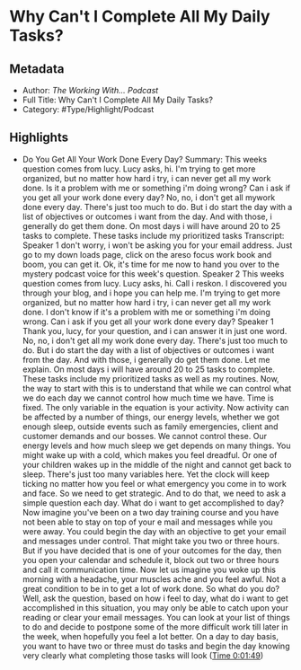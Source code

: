 # Why Can't I Complete All My Daily Tasks?

## Metadata

* Author: *The Working With... Podcast*
* Full Title: Why Can't I Complete All My Daily Tasks?
* Category: #Type/Highlight/Podcast

## Highlights

* Do You Get All Your Work Done Every Day?
  Summary:
  This weeks question comes from lucy. Lucy asks, hi. I'm trying to get more organized, but no matter how hard i try, i can never get all my work done. Is it a problem with me or something i'm doing wrong? Can i ask if you get all your work done every day? No, no, i don't get all mywork done every day. There's just too much to do. But i do start the day with a list of objectives or outcomes i want from the day. And with those, i generally do get them done. On most days i will have around 20 to 25 tasks to complete. These tasks include my prioritized tasks
  Transcript:
  Speaker 1
  don't worry, i won't be asking you for your email address. Just go to my down loads page, click on the areso focus work book and boom, you can get it. Ok, it's time for me now to hand you over to the mystery podcast voice for this week's question.
  Speaker 2
  This weeks question comes from lucy. Lucy asks, hi. Call i reskon. I discovered you through your blog, and i hope you can help me. I'm trying to get more organized, but no matter how hard i try, i can never get all my work done. I don't know if it's a problem with me or something i'm doing wrong. Can i ask if you get all your work done every day?
  Speaker 1
  Thank you, lucy, for your question, and i can answer it in just one word. No, no, i don't get all my work done every day. There's just too much to do. But i do start the day with a list of objectives or outcomes i want from the day. And with those, i generally do get them done. Let me explain. On most days i will have around 20 to 25 tasks to complete. These tasks include my prioritized tasks as well as my routines. Now, the way to start with this is to understand that while we can control what we do each day we cannot control how much time we have. Time is fixed. The only variable in the equation is your activity. Now activity can be affected by a number of things, our energy levels, whether we got enough sleep, outside events such as family emergencies, client and customer demands and our bosses. We cannot control these. Our energy levels and how much sleep we get depends on many things. You might wake up with a cold, which makes you feel dreadful. Or one of your children wakes up in the middle of the night and cannot get back to sleep. There's just too many variables here. Yet the clock will keep ticking no matter how you feel or what emergency you come in to work and face. So we need to get strategic. And to do that, we need to ask a simple question each day. What do i want to get accomplished to day? Now imagine you've been on a two day training course and you have not been able to stay on top of your e mail and messages while you were away. You could begin the day with an objective to get your email and messages under control. That might take you two or three hours. But if you have decided that is one of your outcomes for the day, then you open your calendar and schedule it, block out two or three hours and call it communication time. Now let us imagine you woke up this morning with a headache, your muscles ache and you feel awful. Not a great condition to be in to get a lot of work done. So what do you do? Well, ask the question, based on how i feel to day, what do i want to get accomplished in this situation, you may only be able to catch upon your reading or clear your email messages. You can look at your list of things to do and decide to postpone some of the more difficult work till later in the week, when hopefully you feel a lot better. On a day to day basis, you want to have two or three must do tasks and begin the day knowing very clearly what completing those tasks will look ([Time 0:01:49](https://share.snipd.com/snip/c82881a1-fcdd-477c-a514-5d5948b6fdd9))
